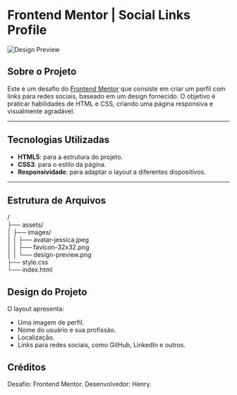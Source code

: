 # Frontend Mentor | Social Links Profile

![Design Preview](./assets/images/design-preview.png)

## Sobre o Projeto

Este é um desafio do [Frontend Mentor](https://www.frontendmentor.io) que consiste em criar um perfil com links para redes sociais, baseado em um design fornecido. O objetivo é praticar habilidades de HTML e CSS, criando uma página responsiva e visualmente agradável.

---

## Tecnologias Utilizadas

- **HTML5**: para a estrutura do projeto.
- **CSS3**: para o estilo da página.
- **Responsividade**: para adaptar o layout a diferentes dispositivos.

---

## Estrutura de Arquivos

/ <br>
├── assets/ <br>
│ ├── images/ <br>
│ │ ├── avatar-jessica.jpeg <br>
│ │ ├── favicon-32x32.png <br>
│ │ └── design-preview.png <br>
├── style.css <br>
└── index.html <br>

## Design do Projeto

O layout apresenta:

- Uma imagem de perfil.
- Nome do usuário e sua profissão.
- Localização.
- Links para redes sociais, como GitHub, LinkedIn e outros.

## Créditos

Desafio: Frontend Mentor.
Desenvolvedor: Henry.
